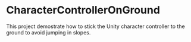 # CharacterControllerOnGround
This project demostrate how to stick the Unity character controller to the ground to avoid jumping in slopes.
